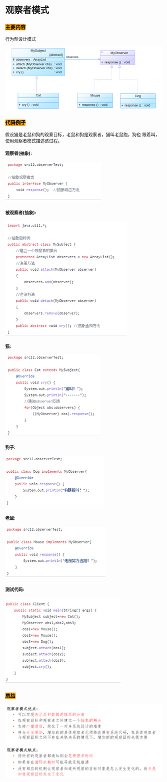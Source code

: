 # 观察者模式
### <mark style="background-color:orange;">主要内容</mark>
行为型设计模式

![简单工厂模式的UML类图](../.gitbook/assets/observerTest.png)
### <mark style="background-color:orange;">代码例子</mark>
假设猫是老鼠和狗的观察目标，老鼠和狗是观察者，猫叫老鼠跑，狗也
跟着叫，使用观察者模式描述该过程。

#### 观察者(抽象):
![观察者](../.gitbook/assets/observerobserver.png)

#### 被观察者(抽象):
![被观察者](../.gitbook/assets/observerobservered.png)

#### 猫:
![猫](../.gitbook/assets/observercat.png)

#### 狗子:
![狗](../.gitbook/assets/observerdog.png)

#### 老鼠:
![老鼠](./.gitbook/assets/observermouse.png)

#### 测试代码:
![testit](./.gitbook/assets/observertestit.png)

### <mark style="background-color:orange;">总结</mark>
![issue](../.gitbook/assets/observerissue.png)